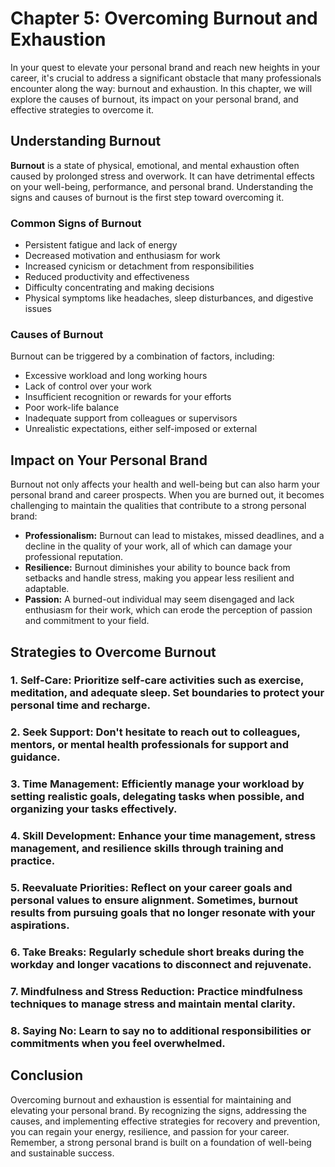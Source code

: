 Chapter 5: Overcoming Burnout and Exhaustion
============================================

In your quest to elevate your personal brand and reach new heights in your career, it's crucial to address a significant obstacle that many professionals encounter along the way: burnout and exhaustion. In this chapter, we will explore the causes of burnout, its impact on your personal brand, and effective strategies to overcome it.

Understanding Burnout
---------------------

**Burnout** is a state of physical, emotional, and mental exhaustion often caused by prolonged stress and overwork. It can have detrimental effects on your well-being, performance, and personal brand. Understanding the signs and causes of burnout is the first step toward overcoming it.

### Common Signs of Burnout

* Persistent fatigue and lack of energy
* Decreased motivation and enthusiasm for work
* Increased cynicism or detachment from responsibilities
* Reduced productivity and effectiveness
* Difficulty concentrating and making decisions
* Physical symptoms like headaches, sleep disturbances, and digestive issues

### Causes of Burnout

Burnout can be triggered by a combination of factors, including:

* Excessive workload and long working hours
* Lack of control over your work
* Insufficient recognition or rewards for your efforts
* Poor work-life balance
* Inadequate support from colleagues or supervisors
* Unrealistic expectations, either self-imposed or external

Impact on Your Personal Brand
-----------------------------

Burnout not only affects your health and well-being but can also harm your personal brand and career prospects. When you are burned out, it becomes challenging to maintain the qualities that contribute to a strong personal brand:

* **Professionalism:** Burnout can lead to mistakes, missed deadlines, and a decline in the quality of your work, all of which can damage your professional reputation.
* **Resilience:** Burnout diminishes your ability to bounce back from setbacks and handle stress, making you appear less resilient and adaptable.
* **Passion:** A burned-out individual may seem disengaged and lack enthusiasm for their work, which can erode the perception of passion and commitment to your field.

Strategies to Overcome Burnout
------------------------------

### 1. **Self-Care:** Prioritize self-care activities such as exercise, meditation, and adequate sleep. Set boundaries to protect your personal time and recharge.

### 2. **Seek Support:** Don't hesitate to reach out to colleagues, mentors, or mental health professionals for support and guidance.

### 3. **Time Management:** Efficiently manage your workload by setting realistic goals, delegating tasks when possible, and organizing your tasks effectively.

### 4. **Skill Development:** Enhance your time management, stress management, and resilience skills through training and practice.

### 5. **Reevaluate Priorities:** Reflect on your career goals and personal values to ensure alignment. Sometimes, burnout results from pursuing goals that no longer resonate with your aspirations.

### 6. **Take Breaks:** Regularly schedule short breaks during the workday and longer vacations to disconnect and rejuvenate.

### 7. **Mindfulness and Stress Reduction:** Practice mindfulness techniques to manage stress and maintain mental clarity.

### 8. **Saying No:** Learn to say no to additional responsibilities or commitments when you feel overwhelmed.

Conclusion
----------

Overcoming burnout and exhaustion is essential for maintaining and elevating your personal brand. By recognizing the signs, addressing the causes, and implementing effective strategies for recovery and prevention, you can regain your energy, resilience, and passion for your career. Remember, a strong personal brand is built on a foundation of well-being and sustainable success.

